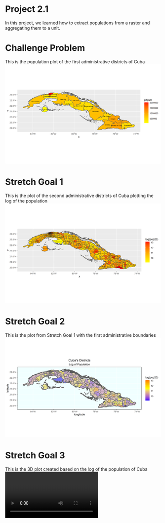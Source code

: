 # Project 2.1

In this project, we learned how to extract populations from a raster and aggregating them to a unit. 

# Challenge Problem
This is the population plot of the first administrative districts of Cuba 
![](cub_pop20.png)

# Stretch Goal 1
This is the plot of the second administrative districts of Cuba plotting the log of the population
![](cub_pop20v2.png)

# Stretch Goal 2
This is the plot from Stretch Goal 1 with the first administrative boundaries
![](cub_pop20v3.png)

# Stretch Goal 3
This is the 3D plot created based on the log of the population of Cuba
![](cub_mov.mp4)
